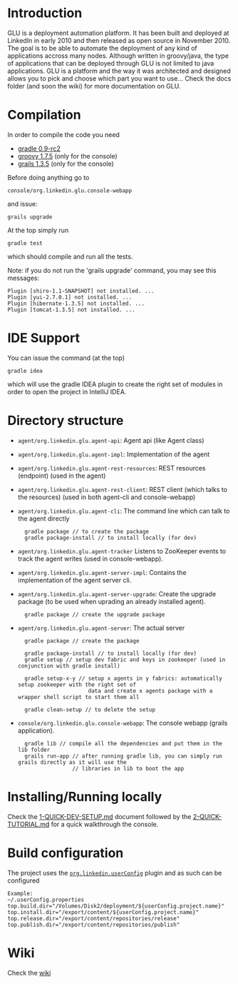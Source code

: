 Introduction
============
GLU is a deployment automation platform. It has been built and deployed at LinkedIn in early 2010
and then released as open source in November 2010. The goal is to be able to automate the
deployment of any kind of applications accross many nodes. Although written in groovy/java, the
type of applications that can be deployed through GLU is not limited to java applications. GLU is
a platform and the way it was architected and designed allows you to pick and choose which part you 
want to use... Check the docs folder (and soon the wiki) for more documentation on GLU.

Compilation
===========
In order to compile the code you need

* [gradle 0.9-rc2](http://www.gradle.org/)
* [groovy 1.7.5](http://groovy.codehaus.org/) (only for the console)
* [grails 1.3.5](http://www.grails.org/) (only for the console)

Before doing anything go to

    console/org.linkedin.glu.console-webapp

and issue:

    grails upgrade

At the top simply run

    gradle test

which should compile and run all the tests.

Note: if you do not run the 'grails upgrade' command, you may see this messages:

    Plugin [shiro-1.1-SNAPSHOT] not installed. ...
    Plugin [yui-2.7.0.1] not installed. ...
    Plugin [hibernate-1.3.5] not installed. ...
    Plugin [tomcat-1.3.5] not installed. ...

IDE Support
===========
You can issue the command (at the top)

    gradle idea

which will use the gradle IDEA plugin to create the right set of modules in order to open the
project in IntelliJ IDEA.

Directory structure
===================
* `agent/org.linkedin.glu.agent-api`:
Agent api (like Agent class)

* `agent/org.linkedin.glu.agent-impl`:
Implementation of the agent

* `agent/org.linkedin.glu.agent-rest-resources`:
REST resources (endpoint) (used in the agent)

* `agent/org.linkedin.glu.agent-rest-client`:
REST client (which talks to the resources) (used in both agent-cli and console-webapp)

* `agent/org.linkedin.glu.agent-cli`:
The command line which can talk to the agent directly

        gradle package // to create the package
        gradle package-install // to install locally (for dev)

* `agent/org.linkedin.glu.agent-tracker`
Listens to ZooKeeper events to track the agent writes (used in console-webapp).

* `agent/org.linkedin.glu.agent-server-impl`:
Contains the implementation of the agent server cli.

* `agent/org.linkedin.glu.agent-server-upgrade`:
Create the upgrade package (to be used when uprading an already installed agent).

        gradle package // create the upgrade package

* `agent/org.linkedin.glu.agent-server`:
The actual server

        gradle package // create the package

        gradle package-install // to install locally (for dev)
        gradle setup // setup dev fabric and keys in zookeeper (used in conjunction with gradle install)

        gradle setup-x-y // setup x agents in y fabrics: automatically setup zookeeper with the right set of
                            data and create x agents package with a wrapper shell script to start them all

        gradle clean-setup // to delete the setup

* `console/org.linkedin.glu.console-webapp`:
The console webapp (grails application).

        gradle lib // compile all the dependencies and put them in the lib folder
        grails run-app // after running gradle lib, you can simply run grails directly as it will use the
                       // libraries in lib to boot the app

Installing/Running locally
==========================
Check the [1-QUICK-DEV-SETUP.md](https://github.com/linkedin/glu/blob/master/1-QUICK-DEV-SETUP.md) document followed by the [2-QUICK-TUTORIAL.md](https://github.com/linkedin/glu/blob/master/2-QUICK-TUTORIAL.md) for a quick
walkthrough the console.

Build configuration
===================
The project uses the [`org.linkedin.userConfig`](https://github.com/linkedin/gradle-plugins/blob/master/README.md) plugin and as such can be configured

    Example:
    ~/.userConfig.properties
    top.build.dir="/Volumes/Disk2/deployment/${userConfig.project.name}"
    top.install.dir="/export/content/${userConfig.project.name}"
    top.release.dir="/export/content/repositories/release"
    top.publish.dir="/export/content/repositories/publish"

Wiki
====
Check the [wiki](https://github.com/linkedin/glu/wiki)